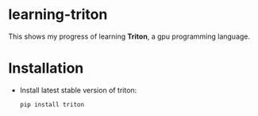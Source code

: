 # learning-triton
This shows my progress of learning **Triton**, a gpu programming language.

# Installation
* Install latest stable version of triton:
    ```
    pip install triton
    ```

